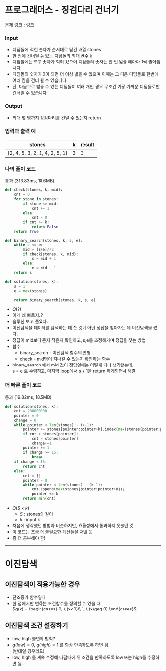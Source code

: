 # 프로그래머스 - 징검다리 건너기


문제 링크 : [링크](https://school.programmers.co.kr/learn/courses/30/lessons/64062)<br>


### **Input**
- 디딤돌에 적힌 숫자가 순서대로 담긴 배열 stones
- 한 번에 건너뛸 수 있는 디딤돌의 최대 칸수 k
- 디딤돌에는 모두 숫자가 적혀 있으며 디딤돌의 숫자는 한 번 밟을 때마다 1씩 줄어듭니다.
- 디딤돌의 숫자가 0이 되면 더 이상 밟을 수 없으며 이때는 그 다음 디딤돌로 한번에 여러 칸을 건너 뛸 수 있습니다.
- 단, 다음으로 밟을 수 있는 디딤돌이 여러 개인 경우 무조건 가장 가까운 디딤돌로만 건너뛸 수 있습니다

### **Output**
- 최대 몇 명까지 징검다리를 건널 수 있는지 return

### **입력과 출력 예**
| stones | k | result |
|---|---|--------|
| [2, 4, 5, 3, 2, 1, 4, 2, 5, 1] | 3 | 3 |


### **나의 풀이 코드**
통과 (313.83ms, 18.6MB)
```python
def check(stones, k, mid):
    cnt = 0
    for stone in stones:
        if stone <= mid:
            cnt += 1
        else:
            cnt = 0
        if cnt >= k:
            return False
    return True

def binary_search(stones, k, s, e):
    while s <= e:
        mid = (s+e)//2
        if check(stones, k, mid):
            s = mid + 1
        else:
            e = mid - 1
    return s

def solution(stones, k):
    s = 1
    e = max(stones)
    
    return binary_search(stones, k, s, e)
```
- $O(?)$<br>
- 이게 왜 빠르지..? 
- 솔루션 보고 풀었다. 
- 이진탐색을 데이터를 탐색하는 데 쓴 것이 아닌 정답을 찾아가는 데 이진탐색을 썼다. 
- 정답이 mid보다 큰지 작은지 확인하고, s,e를 조정해가며 정답을 찾는 방법
- 함수
  - binary_search - 이진탐색 함수의 변형
  - check - mid명이 지나갈 수 있는지 확인하는 함수
- binary_search 에서 mid 값이 정답일때는 어떻게 되나 생각했는데,\
s = e 로 수렴하고, 마지막 loop에서 s + 1을 return 하게되면서 해결


### **더 빠른 풀이 코드**
통과 (19.82ms, 18.5MB)
```python
def solution(stones, k):
    cnt = 200000000
    pointer = 0
    change = 0
    while pointer < len(stones) - (k-1):
        pointer += stones[pointer:pointer+k].index(max(stones[pointer:pointer+k]))
        if cnt > stones[pointer]:
            cnt = stones[pointer]
            change+=1
        pointer += 1
        if change >= 15:
            break
    if change < 15:
        return cnt
    else:
        cnt = []
        pointer = 0
        while pointer < len(stones) - (k-1):
            cnt.append(max(stones[pointer:pointer+k]))
            pointer += k
        return min(cnt)
```
- $O(S \times k)$<br>
  - $S$ : stones의 길이
  - $k$ : input k
- 처음에 생각했던 방법과 비슷하지만, 효율성에서 통과하지 못했던 것
- 이 코드는 조금 더 불필요한 계산들을 쳐낸 듯
- 좀 더 공부해야 함!

----

# 이진탐색

## 이진탐색이 적용가능한 경우
- 단조증가 함수일때
- 한 점에서만 변하는 조건함수를 정의할 수 있을 때\
$g(x) = 
\begin{cases} 
0, \;(x<0)\\
1, \;(x\geq 0)
\end{cases}$
  
## 이진탐색 조건 설정하기
- low, high 불변의 법칙? 
- $g(low)=0$, $g(high)=1$ 를 항상 만족하도록 하면 됨. \
(반대일 경우라도)
- low, high 를 계속 수정해 나갈때에 위 조건을 만족하도록 low 또는 high를 수정하면 됨. 
